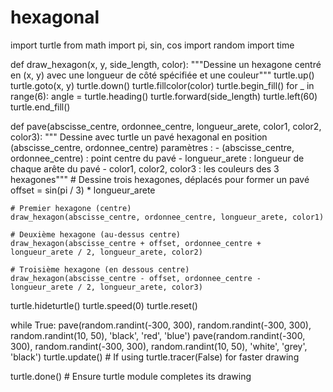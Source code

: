 # hexagonal

import turtle
from math import pi, sin, cos
import random
import time

def draw_hexagon(x, y, side_length, color):
    """Dessine un hexagone centré en (x, y) avec une longueur de côté spécifiée et une couleur"""
    turtle.up()
    turtle.goto(x, y)
    turtle.down()
    turtle.fillcolor(color)
    turtle.begin_fill()
    for _ in range(6):
        angle = turtle.heading()
        turtle.forward(side_length)
        turtle.left(60)
    turtle.end_fill()

def pave(abscisse_centre, ordonnee_centre, longueur_arete, color1, color2, color3):
    """ Dessine avec turtle un pavé hexagonal en position (abscisse_centre, ordonnee_centre)
        paramètres :
        - (abscisse_centre, ordonnee_centre) : point centre du pavé
        - longueur_arete : longueur de chaque arête du pavé
        - color1, color2, color3 : les couleurs des 3 hexagones"""
    # Dessine trois hexagones, déplacés pour former un pavé
    offset = sin(pi / 3) * longueur_arete

    # Premier hexagone (centre)
    draw_hexagon(abscisse_centre, ordonnee_centre, longueur_arete, color1)

    # Deuxième hexagone (au-dessus centre)
    draw_hexagon(abscisse_centre + offset, ordonnee_centre + longueur_arete / 2, longueur_arete, color2)

    # Troisième hexagone (en dessous centre)
    draw_hexagon(abscisse_centre - offset, ordonnee_centre - longueur_arete / 2, longueur_arete, color3)

turtle.hideturtle()
turtle.speed(0)
turtle.reset()

while True:
    pave(random.randint(-300, 300), random.randint(-300, 300),
         random.randint(10, 50), 'black', 'red', 'blue')
    pave(random.randint(-300, 300), random.randint(-300, 300),
         random.randint(10, 50), 'white', 'grey', 'black')
    turtle.update()  # If using turtle.tracer(False) for faster drawing

turtle.done()  # Ensure turtle module completes its drawing
